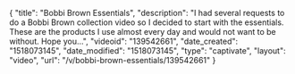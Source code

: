 {
    "title": "Bobbi Brown Essentials",
    "description": "I had several requests to do a Bobbi Brown collection video so I decided to start with the essentials. These are the products I use almost every day and would not want to be without. Hope you...",
    "videoid": "139542661",
    "date_created": "1518073145",
    "date_modified": "1518073145",
    "type": "captivate",
    "layout": "video",
    "url": "\/v\/bobbi-brown-essentials\/139542661"
}
